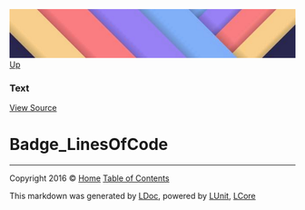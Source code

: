![](../Content/LDoc-banner-small.png "")
[Up](Text.md)

### Text
[View Source](../Markdown/Text/Text.cs)

# Badge_LinesOfCode



---

Copyright 2016 &copy; [Home](../../README.md) [Table of Contents](../../TableOfContents.md)

This markdown was generated by [LDoc](https://github.com/CodeSingularity/LDoc), powered by [LUnit](https://github.com/CodeSingularity/LUnit), [LCore](https://github.com/CodeSingularity/LCore)
